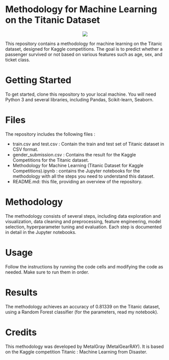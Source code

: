 # Methodology for Machine Learning on the Titanic Dataset

<p align="center">
  <img src="https://e1.pxfuel.com/desktop-wallpaper/656/449/desktop-wallpaper-titanic-movie-beautiful-titanic-movie-characters.jpg" />
</p>


This repository contains a methodology for machine learning on the Titanic dataset, designed for Kaggle competitions. The goal is to predict whether a passenger survived or not based on various features such as age, sex, and ticket class.

# Getting Started
To get started, clone this repository to your local machine. You will need Python 3 and several libraries, including Pandas, Scikit-learn, Seaborn.

# Files
The repository includes the following files :

- train.csv and test.csv : Contain the train and test set of Titanic dataset in CSV format.
- gender_submission.csv : Contains the result for the Kaggle Competitions for the Titanic dataset.
- Methodology for Machine Learning (Titanic Dataset for Kaggle Competitions).ipynb : contains the Jupyter notebooks for the methodology with all the steps you need to understand this dataset.
- README.md: this file, providing an overview of the repository.

# Methodology
The methodology consists of several steps, including data exploration and visualization, data cleaning and preprocessing, feature engineering, model selection, hyperparameter tuning and evaluation. Each step is documented in detail in the Jupyter notebooks.

# Usage
Follow the instructions by running the code cells and modifying the code as needed. Make sure to run them in order.

# Results
The methodology achieves an accuracy of 0.81339 on the Titanic dataset, using a Random Forest classifier (for the parameters, read my notebook).

# Credits
This methodology was developed by MetalGray (MetalGearRAY). It is based on the Kaggle competition Titanic : Machine Learning from Disaster.
